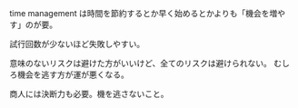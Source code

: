 time management は時間を節約するとか早く始めるとかよりも「機会を増やす」のが要。

試行回数が少ないほど失敗しやすい。

意味のないリスクは避けた方がいいけど、全てのリスクは避けられない。
むしろ機会を逃す方が運が悪くなる。

商人には決断力も必要。機を逃さないこと。

